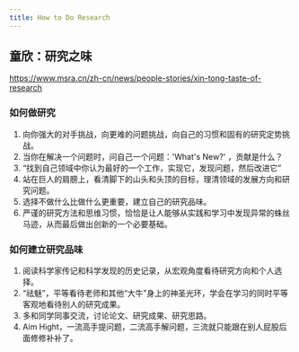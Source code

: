 ```yaml
---
title: How to Do Research
---
```


## 童欣：研究之味

https://www.msra.cn/zh-cn/news/people-stories/xin-tong-taste-of-research

### 如何做研究

1. 向你强大的对手挑战，向更难的问题挑战，向自己的习惯和固有的研究定势挑战。
2. 当你在解决一个问题时，问自己一个问题：'What's New?' ，贡献是什么？
3. “找到自己领域中你认为最好的一个工作，实现它，发现问题，然后改进它”
4. 站在巨人的肩膀上，看清脚下的山头和头顶的目标，理清领域的发展方向和研究问题。
5. 选择不做什么比做什么更重要，建立自己的研究品味。
6. 严谨的研究方法和思维习惯，恰恰是让人能够从实践和学习中发现异常的蛛丝马迹，从而最后做出创新的一个必要基础。

### 如何建立研究品味

1. 阅读科学家传记和科学发现的历史记录，从宏观角度看待研究方向和个人选择。
2. “祛魅”，平等看待老师和其他“大牛”身上的神圣光环，学会在学习的同时平等客观地看待别人的研究成果。
3. 多和同学同事交流，讨论论文、研究成果、研究思路。
4. Aim Hight，一流高手提问题，二流高手解问题，三流就只能跟在别人屁股后面修修补补了。
